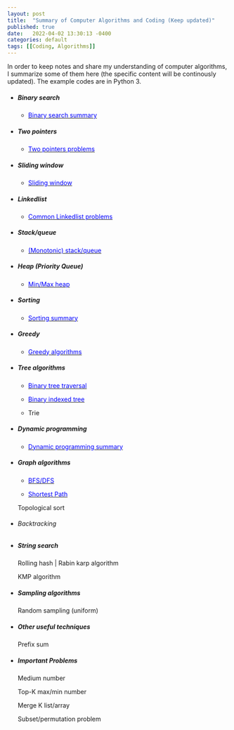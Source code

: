 ```yaml
---
layout: post
title:  "Summary of Computer Algorithms and Coding (Keep updated)"
published: true
date:   2022-04-02 13:30:13 -0400
categories: default
tags: [[Coding, Algorithms]]
---
```

In order to keep notes and share my understanding of computer algorithms, I summarize some of them here (the specific content will be continously updated). The example codes are in Python 3.
 
 
 * ##### Binary search
     * [<span style="color:blue;"> Binary search summary </span>](https://github.com/windhaunting/Algorithm_Coding_Summary/blob/main/binary_search.md)

 * #####  Two pointers
     * [<span style="color:blue;"> Two pointers problems </span>](https://github.com/windhaunting/Algorithm_Coding_Summary/blob/main/two_pointers.md)

 * #####  Sliding window
     * [<span style="color:blue;"> Sliding window </span>](https://github.com/windhaunting/Algorithm_Coding_Summary/blob/main/sliding_window.md)


 * ##### Linkedlist
     * [<span style="color:blue;"> Common Linkedlist problems </span>](https://github.com/windhaunting/Algorithm_Coding_Summary/blob/main/linked_list.md)


 * ##### Stack/queue 
      * [<span style="color:blue;"> (Monotonic) stack/queue </span>](https://github.com/windhaunting/Algorithm_Coding_Summary/blob/main/stack-queue.md)

  
 * ##### Heap (Priority Queue)
      * [<span style="color:blue;"> Min/Max heap </span>](https://github.com/windhaunting/Algorithm_Coding_Summary/blob/main/heap.md)

 * ##### Sorting
      * [<span style="color:blue;"> Sorting summary </span>](https://github.com/windhaunting/Algorithm_Coding_Summary/blob/main/sorting.md)


 * ##### Greedy
      * [<span style="color:blue;"> Greedy algorithms </span>](https://github.com/windhaunting/Algorithm_Coding_Summary/blob/main/greedy.md)

 * ##### Tree algorithms
      * [<span style="color:blue;"> Binary tree traversal </span>](https://github.com/windhaunting/Algorithm_Coding_Summary/blob/main/tree_traversal.md)

      * [<span style="color:blue;"> Binary indexed tree</span>](https://github.com/windhaunting/Algorithm_Coding_Summary/blob/main/binary_indexed_tree.md)

      *  Trie

* ##### Dynamic programming

     * [<span style="color:blue;"> Dynamic programming summary</span>](  https://github.com/windhaunting/Algorithm_Coding_Summary/blob/main/Dynamic_programming.md)


* ##### Graph algorithms
     * [<span style="color:blue;"> BFS/DFS</span>](https://github.com/windhaunting/Algorithm_Coding_Summary/blob/main/BFS_DFS.md)
  
     * [<span style="color:blue;"> Shortest Path </span>](https://github.com/windhaunting/Algorithm_Coding_Summary/blob/main/shortest_path.md)
 

  Topological sort


* ###### Backtracking


* ##### String search
  Rolling hash | Rabin karp algorithm

  KMP algorithm

* ##### Sampling algorithms
    Random sampling (uniform)

* ##### Other useful techniques

  Prefix sum 

* ##### Important Problems

  Medium number

  Top-K max/min number

  Merge K list/array


  Subset/permutation problem

